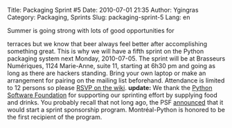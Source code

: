 Title: Packaging Sprint #5
Date: 2010-07-01 21:35
Author: Ygingras
Category: Packaging, Sprints
Slug: packaging-sprint-5
Lang: en

<!--:en-->Summer is going strong with lots of good opportunities for
terraces but we know that beer always feel better after accomplishing
something great. This is why we will have a fifth sprint on the Python
packaging system next Monday, 2010-07-05. The sprint will be at
Brasseurs Numériques, 1124 Marie-Anne, suite 11, starting at 6h30 pm and
going as long as there are hackers standing. Bring your own laptop or
make an arrangement for pairing on the mailing list beforehand.
Attendance is limited to 12 persons so please [RSVP on the wiki][].
**update:** We thank the [Python Software Foundation][] for supporting
our sprinting effort by supplying food and drinks. You probably recall
that not long ago, the PSF [announced][] that it would start a sprint
sponsorship program. Montréal-Python is honored to be the first
recipient of the program.

  [RSVP on the wiki]: http://wiki.montrealpython.org/index.php/Packaging_no.5
  [Python Software Foundation]: http://www.python.org/psf/
  [announced]: http://pyfound.blogspot.com/2010/06/psf-sponsored-sprints.html
